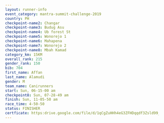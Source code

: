 ```yaml
---
layout: runner-info 
event_category: mantra-summit-challenge-2019 
country: PH
checkpoint-name2: Changar
checkpoint-name3: Budug Asu
checkpoint-name4: Ub forest St
checkpoint-name5: Wonorejo 1
checkpoint-name6: Mahapena
checkpoint-name7: Wonorejo 2
checkpoint-name8: Mbah Kamad
category_km: 15KM 
overall_rank: 215
gender_rank: 150
bib: 704
first_name: Affan
last_name: Alamudi
gender: M
team_name: Canirunners
start: Sun, 06-15-00 am
checkpoint8: Sun, 07-28-49 am
finish: Sun, 11-05-50 am
race_time: 4-50-50
status: FINISHER
certficate: https:drive.google.com/file/d/1qCgZuHHh4eG3ZFHDqqdf3Zsld99_v2La/view?usp=sharing
---
```

